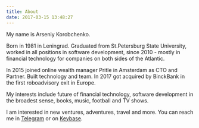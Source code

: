 ```yaml
---
title: About
date: 2017-03-15 13:48:27
---
```

My name is Arseniy Korobchenko.

Born in 1981 in Leningrad. 
Graduated from St.Petersburg State University, worked in all positions in software development, since 2010 - mostly in financial technology for companies on both sides of the Atlantic.

In 2015 joined online wealth manager Pritle in Amsterdam as CTO and Partner. Built technology and team. In 2017 got acquired by BinckBank in the first roboadvisory exit in Europe.

My interests include future of financial technology, software development in the broadest sense, books, music, football and TV shows.

I am interested in new ventures, adventures, travel and more. You can reach me in [Telegram](http://t.me/inesra) or on [Keybase](https://keybase.io/arseniy).